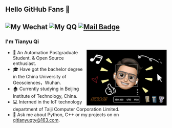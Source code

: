 ## Hello GitHub Fans 👋

![My Wechat](https://img.shields.io/badge/WeChat-Qitianyujqk-red?style=flat&logo=WeChat)
![My QQ](https://img.shields.io/badge/QQ-1124351512-red?style=flat&logo=TencentQQ&logoColor=lightgrey)
[![Mail Badge](https://img.shields.io/badge/Mail-qitianyuqty@163.com-red?style=flat&logo=Minutemailer&logoColor=white&link=mailto:qitianyuqty@163.com)](mailto:qitianyuqty@163.com)
---

### I'm Tianyu Qi
<img align="right" src="https://github.com/QiTianyu-0403/QiTianyu-0403/blob/main/1.jpeg" width="250"/>

- 💁 An Automation Postgraduate Student. & Open Source enthusiast.
- 🎓 Have got the bachelor degree in the China University of Geosciences，Wuhan.
- 🏠 Currently studying in Beijing Institute of Technology, China.
- 💻 Interned in the IoT technology department of Taiji Computer Corporation Limited.
- 📝 Ask me about Python, C++ or my projects on on [qitianyuqty@163.com](mailto:qitianyuqty@163.com).



<!--
**QiTianyu-0403/QiTianyu-0403** is a ✨ _special_ ✨ repository because its `README.md` (this file) appears on your GitHub profile.

Here are some ideas to get you started:

- 🔭 I’m currently working on ...
- 🌱 I’m currently learning ...
- 👯 I’m looking to collaborate on ...
- 🤔 I’m looking for help with ...
- 💬 Ask me about ...
- 📫 How to reach me: ...
- 😄 Pronouns: ...
- ⚡ Fun fact: ...
-->
